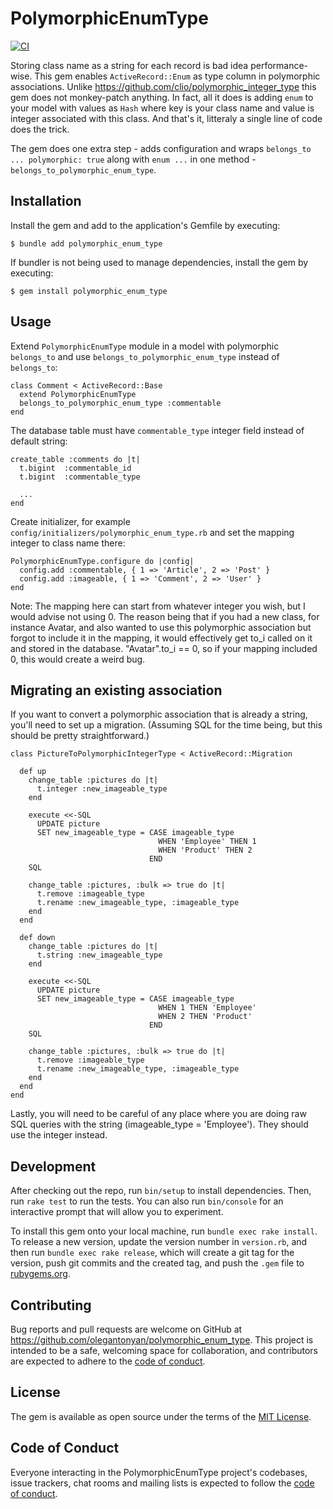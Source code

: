 # PolymorphicEnumType

[![CI](https://github.com/olegantonyan/polymorphic_enum_type/actions/workflows/ci.yml/badge.svg)](https://github.com/olegantonyan/polymorphic_enum_type/actions/workflows/ci.yml)

Storing class name as a string for each record is bad idea performance-wise. This gem enables `ActiveRecord::Enum` as type column in polymorphic associations. Unlike https://github.com/clio/polymorphic_integer_type this gem does not monkey-patch anything. In fact, all it does is adding `enum` to your model with values as `Hash` where key is your class name and value is integer associated with this class. And that's it, litteraly a single line of code does the trick.

The gem does one extra step - adds configuration and wraps `belongs_to ... polymorphic: true` along with `enum ...` in one method - `belongs_to_polymorphic_enum_type`.

## Installation

Install the gem and add to the application's Gemfile by executing:

    $ bundle add polymorphic_enum_type

If bundler is not being used to manage dependencies, install the gem by executing:

    $ gem install polymorphic_enum_type

## Usage

Extend `PolymorphicEnumType` module in a model with polymorphic `belongs_to` and use `belongs_to_polymorphic_enum_type` instead of `belongs_to`:
```
class Comment < ActiveRecord::Base
  extend PolymorphicEnumType
  belongs_to_polymorphic_enum_type :commentable
end
```

The database table must have `commentable_type` integer field instead of default string:
```
create_table :comments do |t|
  t.bigint  :commentable_id
  t.bigint  :commentable_type

  ...
end
```

Create initializer, for example `config/initializers/polymorphic_enum_type.rb` and set the mapping integer to class name there:
```
PolymorphicEnumType.configure do |config|
  config.add :commentable, { 1 => 'Article', 2 => 'Post' }
  config.add :imageable, { 1 => 'Comment', 2 => 'User' }
end
```

Note: The mapping here can start from whatever integer you wish, but I would advise not using 0. The reason being that if you had a new class, for instance Avatar, and also wanted to use this polymorphic association but forgot to include it in the mapping, it would effectively get to_i called on it and stored in the database. "Avatar".to_i == 0, so if your mapping included 0, this would create a weird bug.

## Migrating an existing association

If you want to convert a polymorphic association that is already a string, you'll need to set up a migration. (Assuming SQL for the time being, but this should be pretty straightforward.)

```
class PictureToPolymorphicIntegerType < ActiveRecord::Migration

  def up
    change_table :pictures do |t|
      t.integer :new_imageable_type
    end

    execute <<-SQL
      UPDATE picture
      SET new_imageable_type = CASE imageable_type
                                 WHEN 'Employee' THEN 1
                                 WHEN 'Product' THEN 2
                               END
    SQL

    change_table :pictures, :bulk => true do |t|
      t.remove :imageable_type
      t.rename :new_imageable_type, :imageable_type
    end
  end

  def down
    change_table :pictures do |t|
      t.string :new_imageable_type
    end

    execute <<-SQL
      UPDATE picture
      SET new_imageable_type = CASE imageable_type
                                 WHEN 1 THEN 'Employee'
                                 WHEN 2 THEN 'Product'
                               END
    SQL

    change_table :pictures, :bulk => true do |t|
      t.remove :imageable_type
      t.rename :new_imageable_type, :imageable_type
    end
  end
end
```

Lastly, you will need to be careful of any place where you are doing raw SQL queries with the string (imageable_type = 'Employee'). They should use the integer instead.

## Development

After checking out the repo, run `bin/setup` to install dependencies. Then, run `rake test` to run the tests. You can also run `bin/console` for an interactive prompt that will allow you to experiment.

To install this gem onto your local machine, run `bundle exec rake install`. To release a new version, update the version number in `version.rb`, and then run `bundle exec rake release`, which will create a git tag for the version, push git commits and the created tag, and push the `.gem` file to [rubygems.org](https://rubygems.org).

## Contributing

Bug reports and pull requests are welcome on GitHub at https://github.com/olegantonyan/polymorphic_enum_type. This project is intended to be a safe, welcoming space for collaboration, and contributors are expected to adhere to the [code of conduct](https://github.com/olegantonyan/polymorphic_enum_type/blob/master/CODE_OF_CONDUCT.md).

## License

The gem is available as open source under the terms of the [MIT License](https://opensource.org/licenses/MIT).

## Code of Conduct

Everyone interacting in the PolymorphicEnumType project's codebases, issue trackers, chat rooms and mailing lists is expected to follow the [code of conduct](https://github.com/olegantonyan/polymorphic_enum_type/blob/master/CODE_OF_CONDUCT.md).
